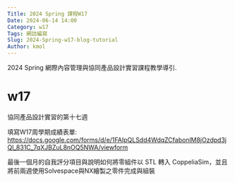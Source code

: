 ```yaml
---
Title: 2024 Spring 課程W17
Date: 2024-06-14 14:00
Category: w17
Tags: 網誌編寫
Slug: 2024-Spring-w17-blog-tutorial
Author: kmol
---
```


2024 Spring 網際內容管理與協同產品設計實習課程教學導引.

<!-- PELICAN_END_SUMMARY -->
# w17
協同產品設計實習的第十七週

填寫W17周學期成績表單:
https://docs.google.com/forms/d/e/1FAIpQLSdd4WdqZCfabonlM8jOzdpd3jQl_831C_7qXJBZuL8nOQ5NWA/viewform

最後一個月的自我評分項目與說明如何將零組件以 STL 轉入 CoppeliaSim，並且將前兩週使用Solvespace與NX繪製之零件完成與組裝